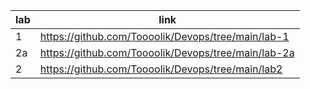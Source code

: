|lab |link|
|---|---|
|  1  | https://github.com/Toooolik/Devops/tree/main/lab-1|
|  2a | https://github.com/Toooolik/Devops/tree/main/lab-2a |
| 2 | https://github.com/Toooolik/Devops/tree/main/lab2 |

